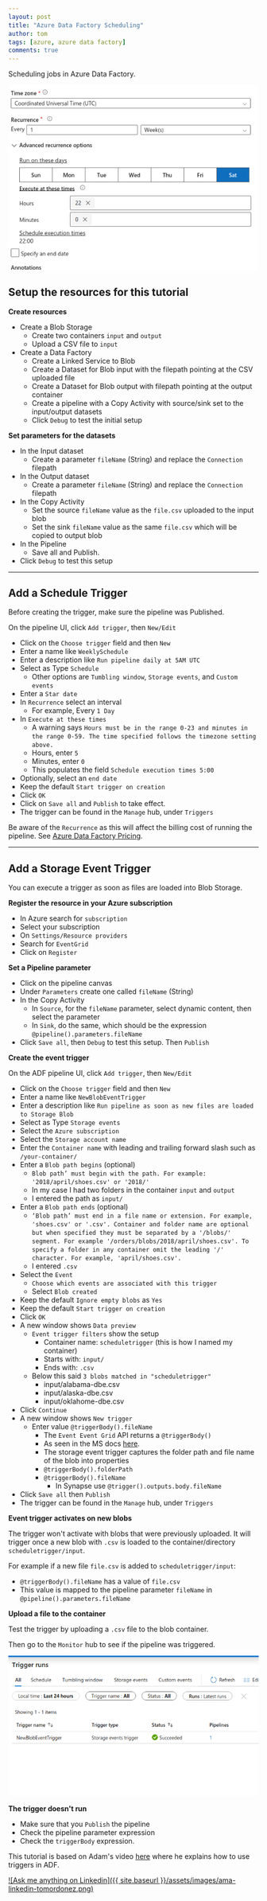 ```yaml
---
layout: post
title: "Azure Data Factory Scheduling"
author: tom
tags: [azure, azure data factory]
comments: true
---
```


Scheduling jobs in Azure Data Factory.

![Azure Data Factory Scheduling](/assets/images/azure-data-factory-scheduling.png)

## Setup the resources for this tutorial

**Create resources**

* Create a Blob Storage
  * Create two containers `input` and `output`
  * Upload a CSV file to `input`
* Create a Data Factory
  * Create a Linked Service to Blob
  * Create a Dataset for Blob input with the filepath pointing at the CSV uploaded file
  * Create a Dataset for Blob output with filepath pointing at the output container
  * Create a pipeline with a Copy Activity with source/sink set to the input/output datasets
  * Click `Debug` to test the initial setup

**Set parameters for the datasets**

* In the Input dataset
  * Create a parameter `fileName` (String) and replace the `Connection` filepath
* In the Output dataset
  * Create a parameter `fileName` (String) and replace the `Connection` filepath
* In the Copy Activity
  * Set the source `fileName` value as the `file.csv` uploaded to the input blob
  * Set the sink `fileName` value as the same `file.csv` which will be copied to output blob
* In the Pipeline
  * Save all and Publish.
* Click `Debug` to test this setup

***

## Add a Schedule Trigger

Before creating the trigger, make sure the pipeline was Published.

On the pipeline UI, click `Add trigger`, then `New/Edit`

* Click on the `Choose trigger` field and then `New`
* Enter a name like `WeeklySchedule`
* Enter a description like `Run pipeline daily at 5AM UTC`
* Select as Type `Schedule`
  * Other options are `Tumbling window`, `Storage events`, and `Custom events`
* Enter a `Star date`
* In `Recurrence` select an interval
  * For example, Every `1 Day`
* In `Execute at these times`
  * A warning says `Hours must be in the range 0-23 and minutes in the range 0-59. The time specified follows the timezone setting above.`
  * Hours, enter `5`
  * Minutes, enter `0`
  * This populates the field `Schedule execution times 5:00`
* Optionally, select an `end date`
* Keep the default `Start trigger on creation`
* Click `OK`
* Click on `Save all` and `Publish` to take effect.
* The trigger can be found in the `Manage` hub, under `Triggers`

Be aware of the `Recurrence` as this will affect the billing cost of running the pipeline. See [Azure Data Factory Pricing](../azure-data-factory-pricing/).

***

## Add a Storage Event Trigger

You can execute a trigger as soon as files are loaded into Blob Storage.

**Register the resource in your Azure subscription**

* In Azure search for `subscription`
* Select your subscription
* On `Settings/Resource providers`
* Search for `EventGrid`
* Click on `Register`

**Set a Pipeline parameter**

* Click on the pipeline canvas
* Under `Parameters` create one called `fileName` (String)
* In the Copy Activity
  * In `Source`, for the `fileName` parameter, select dynamic content, then select the parameter
  * In `Sink`, do the same, which should be the expression `@pipeline().parameters.fileName`
* Click `Save all`, then `Debug` to test this setup. Then `Publish`

**Create the event trigger**

On the ADF pipeline UI, click `Add trigger`, then `New/Edit`

* Click on the `Choose trigger` field and then `New`
* Enter a name like `NewBlobEventTrigger`
* Enter a description like `Run pipeline as soon as new files are loaded to Storage Blob`
* Select as Type `Storage events`
* Select the `Azure subscription`
* Select the `Storage account name`
* Enter the `Container name` with leading and trailing forward slash such as `/your-container/`
* Enter a `Blob path begins` (optional)
  * `Blob path’ must begin with the path. For example: '2018/april/shoes.csv' or '2018/'`
  * In my case I had two folders in the container `input` and `output`
  * I entered the path as `input/`
* Enter a `Blob path ends` (optional)
  * `‘Blob path’ must end in a file name or extension. For example, 'shoes.csv' or '.csv'. Container and folder name are optional but when specified they must be separated by a '/blobs/' segment. For example '/orders/blobs/2018/april/shoes.csv'. To specify a folder in any container omit the leading '/' character. For example, 'april/shoes.csv'.`
  * I entered `.csv`
* Select the `Event`
  * `Choose which events are associated with this trigger`
  * Select `Blob created`
* Keep the default `Ignore empty blobs` as `Yes`
* Keep the default `Start trigger on creation`
* Click `OK`
* A new window shows `Data preview`
  * `Event trigger filters` show the setup
    * Container name: `scheduletrigger` (this is how I named my container)
    * Starts with: `input/`
    * Ends with: `.csv`
  * Below this said `3 blobs matched in "scheduletrigger"`
    * input/alabama-dbe.csv
    * input/alaska-dbe.csv
    * input/oklahome-dbe.csv
* Click `Continue`
* A new window shows `New trigger`
  * Enter value `@triggerBody().fileName`
    * The `Event Event Grid` API returns a `@triggerBody()`
    * As seen in the MS docs [here](https://learn.microsoft.com/en-us/azure/data-factory/how-to-create-event-trigger).
    * The storage event trigger captures the folder path and file name of the blob into properties
    * `@triggerBody().folderPath`
    * `@triggerBody().fileName`
      * In Synapse use `@trigger().outputs.body.fileName`
* Click `Save all` then `Publish`
* The trigger can be found in the `Manage` hub, under `Triggers`

**Event trigger activates on new blobs**

The trigger won't activate with blobs that were previously uploaded. It will trigger once a new blob with `.csv` is loaded to the container/directory `scheduletrigger/input`.

For example if a new file `file.csv` is added to `scheduletrigger/input`:

* `@triggerBody().fileName` has a value of `file.csv`
* This value is mapped to the pipeline parameter `fileName` in `@pipeline().parameters.fileName`

**Upload a file to the container**

Test the trigger by uploading a `.csv` file to the blob container.

Then go to the `Monitor` hub to see if the pipeline was triggered.

![Azure Data Factory Storage Event Trigger Runs](/assets/images/azure-data-factory-event-trigger-runs.png)

**The trigger doesn't run**

* Make sure that you `Publish` the pipeline
* Check the pipeline parameter expression
* Check the `triggerBody` expression.


This tutorial is based on Adam's video [here](https://www.youtube.com/watch?v=uF3LOCVFHkw) where he explains how to use triggers in ADF.

[![Ask me anything on Linkedin]({{ site.baseurl }}/assets/images/ama-linkedin-tomordonez.png)](https://www.linkedin.com/in/tomordonez/)